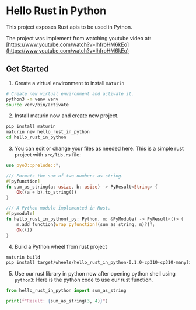 # Hello Rust in Python


This project exposes Rust apis to be used in Python.

The project was implement from watching youtube video at: [https://www.youtube.com/watch?v=lhfroHM6kEo](https://www.youtube.com/watch?v=lhfroHM6kEo)

## Get Started
1. Create a virtual environment to install `maturin`
```sh
# Create new virtual environment and activate it.
python3 -m venv venv
source venv/bin/activate
```

2. Install maturin now and create new project.
```sh
pip install maturin
maturin new hello_rust_in_python
cd hello_rust_in_python
```

3. You can edit or change your files as needed here. This is a simple rust project with `src/lib.rs` file:
```rust
use pyo3::prelude::*;

/// Formats the sum of two numbers as string.
#[pyfunction]
fn sum_as_string(a: usize, b: usize) -> PyResult<String> {
    Ok((a + b).to_string())
}

/// A Python module implemented in Rust.
#[pymodule]
fn hello_rust_in_python(_py: Python, m: &PyModule) -> PyResult<()> {
    m.add_function(wrap_pyfunction!(sum_as_string, m)?)?;
    Ok(())
}
```

4. Build a Python wheel from rust project
```sh
maturin build
pip install target/wheels/hello_rust_in_python-0.1.0-cp310-cp310-manylinux_2_34_x86_64.whl
```

5. Use our rust library in python now after opening python shell using `python3`:
Here is the python code to use our rust function.

```python
from hello_rust_in_python import sum_as_string

print(f"Result: {sum_as_string(3, 4)}")
```

